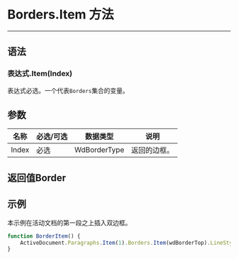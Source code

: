 # Borders.Item 方法
            
---

## 语法

### 表达式.Item(Index)

表达式必选。一个代表`Borders`集合的变量。

## 参数

|名称|必选/可选|数据类型|说明|
|-|-|-|-|
|Index|必选|WdBorderType|返回的边框。|

## 返回值Border

## 示例

本示例在活动文档的第一段之上插入双边框。

```javascript
function BorderItem() {
    ActiveDocument.Paragraphs.Item(1).Borders.Item(wdBorderTop).LineStyle = wdLineStyleDouble
}
```

